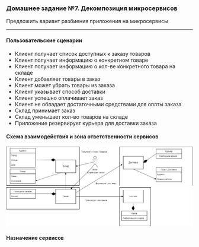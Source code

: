 ### Домашнее задание №7. Декомпозиция микросервисов

Предложить вариант разбиения приложения на микросервисы

---

#### Пользовательские сценарии

- Клиент получает список доступных к заказу товаров
- Клиент получает информацию о конкретном товаре
- Клиент получает информацию о кол-ве конкретного товара на складе
- Клиент добавляет товары в заказ
- Клиент может убрать товары из заказа
- Клиент указывает способ доставки
- Клиент успешно оплачивает заказ
- Клиент не обладает достаточными средствами для оплты заказа
- Склад принимает заказ
- Склад уменьшает кол-во товаров на складе
- Приложение резервирует курьера для доставки заказа


#### Схема взаимодействия и зона ответственности сервисов

![alt text](https://github.com/MyHardWay/otus-microservices-architect/blob/main/3rd_hw/Схема.jpg)


#### Назначение сервисов
